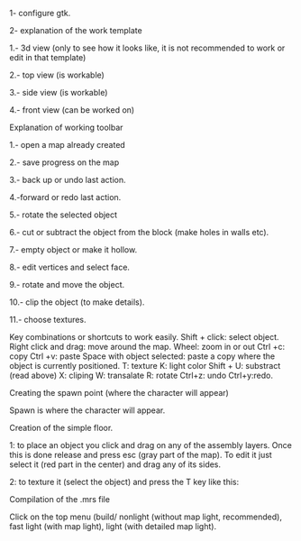 1- configure gtk. <br>


2- explanation of the work template <br>


1.- 3d view (only to see how it looks like, it is not recommended to work or edit in that template)

2.- top view (is workable)

3.- side view (is workable)

4.- front view (can be worked on)

Explanation of working toolbar


1.- open a map already created

2.- save progress on the map

3.- back up or undo last action.

4.-forward or redo last action.

5.- rotate the selected object

6.- cut or subtract the object from the block (make holes in walls etc).

7.- empty object or make it hollow.

8.- edit vertices and select face.

9.- rotate and move the object.

10.- clip the object (to make details).

11.- choose textures.


Key combinations or shortcuts to work easily.
Shift + click: select object.
Right click and drag: move around the map.
Wheel: zoom in or out
Ctrl +c: copy
Ctrl +v: paste
Space with object selected: paste a copy where the object is currently positioned.
T: texture
K: light color
Shift + U: substract (read above)
X: cliping
W: transalate
R: rotate
Ctrl+z: undo
Ctrl+y:redo.


Creating the spawn point (where the character will appear)


Spawn is where the character will appear.


Creation of the simple floor.




1: to place an object you click and drag on any of the assembly layers.
Once this is done release and press esc (gray part of the map).
To edit it just select it (red part in the center) and drag any of its sides.

2: to texture it (select the object) and press the T key like this:



Compilation of the .mrs file

Click on the top menu (build/ nonlight (without map light, recommended), fast light (with map light), light (with detailed map light).

































